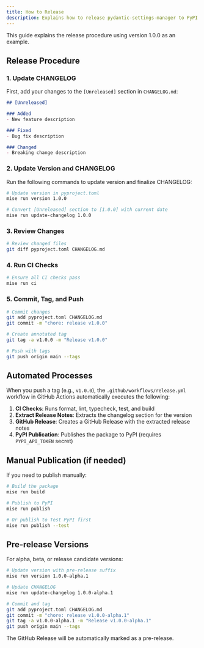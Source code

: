```yaml
---
title: How to Release
description: Explains how to release pydantic-settings-manager to PyPI.
---
```


This guide explains the release procedure using version 1.0.0 as an example.

## Release Procedure

### 1. Update CHANGELOG
First, add your changes to the `[Unreleased]` section in `CHANGELOG.md`:

```markdown
## [Unreleased]

### Added
- New feature description

### Fixed
- Bug fix description

### Changed
- Breaking change description
```

### 2. Update Version and CHANGELOG
Run the following commands to update version and finalize CHANGELOG:

```sh
# Update version in pyproject.toml
mise run version 1.0.0

# Convert [Unreleased] section to [1.0.0] with current date
mise run update-changelog 1.0.0
```

### 3. Review Changes
```sh
# Review changed files
git diff pyproject.toml CHANGELOG.md
```

### 4. Run CI Checks
```sh
# Ensure all CI checks pass
mise run ci
```

### 5. Commit, Tag, and Push
```sh
# Commit changes
git add pyproject.toml CHANGELOG.md
git commit -m "chore: release v1.0.0"

# Create annotated tag
git tag -a v1.0.0 -m "Release v1.0.0"

# Push with tags
git push origin main --tags
```

## Automated Processes

When you push a tag (e.g., `v1.0.0`), the `.github/workflows/release.yml` workflow in GitHub Actions automatically executes the following:

1. **CI Checks**: Runs format, lint, typecheck, test, and build
2. **Extract Release Notes**: Extracts the changelog section for the version
3. **GitHub Release**: Creates a GitHub Release with the extracted release notes
4. **PyPI Publication**: Publishes the package to PyPI (requires `PYPI_API_TOKEN` secret)

## Manual Publication (if needed)

If you need to publish manually:

```sh
# Build the package
mise run build

# Publish to PyPI
mise run publish

# Or publish to Test PyPI first
mise run publish --test
```

## Pre-release Versions

For alpha, beta, or release candidate versions:

```sh
# Update version with pre-release suffix
mise run version 1.0.0-alpha.1

# Update CHANGELOG
mise run update-changelog 1.0.0-alpha.1

# Commit and tag
git add pyproject.toml CHANGELOG.md
git commit -m "chore: release v1.0.0-alpha.1"
git tag -a v1.0.0-alpha.1 -m "Release v1.0.0-alpha.1"
git push origin main --tags
```

The GitHub Release will be automatically marked as a pre-release.
